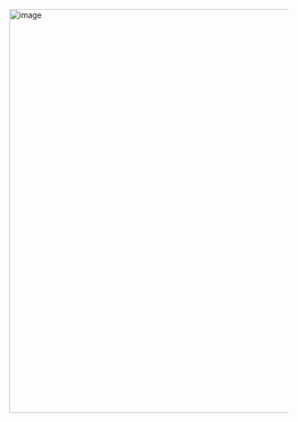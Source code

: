<img width="1303" height="727" alt="image" src="https://github.com/user-attachments/assets/3ac24ebc-a09a-4d25-9d63-1c3a028a38dd" />
